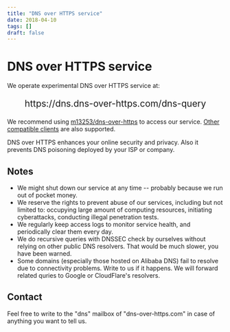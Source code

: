 ```yaml
---
title: "DNS over HTTPS service"
date: 2018-04-10
tags: []
draft: false
---
```


# DNS over HTTPS service

We operate experimental DNS over HTTPS service at:

<div style="font-size: 150%; margin-top: 1em; margin-bottom: 1em; text-align: center">https://dns.dns-over-https.com/dns-query</div>

We recommend using [m13253/dns-over-https](https://github.com/m13253/dns-over-https) to access our service. [Other compatible clients](https://github.com/curl/curl/wiki/DNS-over-HTTPS) are also supported.

DNS over HTTPS enhances your online security and privacy. Also it prevents DNS poisoning deployed by your ISP or company.

## Notes

- We might shut down our service at any time -- probably because we run out of pocket money.
- We reserve the rights to prevent abuse of our services, including but not limited to: occupying large amount of computing resources, initiating cyberattacks, conducting illegal penetration tests.
- We regularly keep access logs to monitor service health, and periodically clear them every day.
- We do recursive queries with DNSSEC check by ourselves without relying on other public DNS resolvers. That would be much slower, you have been warned.
- Some domains (especially those hosted on Alibaba DNS) fail to resolve due to connectivity problems. Write to us if it happens. We will forward related quries to Google or CloudFlare's resolvers.

## Contact

Feel free to write to the "dns" mailbox of "dns-over-https.com" in case of anything you want to tell us.
